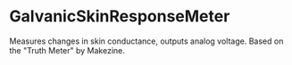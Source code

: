 # GalvanicSkinResponseMeter
Measures changes in skin conductance, outputs analog voltage. Based on the "Truth Meter" by Makezine.
